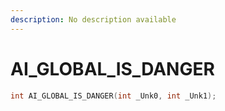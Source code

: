 ```yaml
---
description: No description available 
---
```


# AI_GLOBAL_IS_DANGER

```cpp
int AI_GLOBAL_IS_DANGER(int _Unk0, int _Unk1);
```